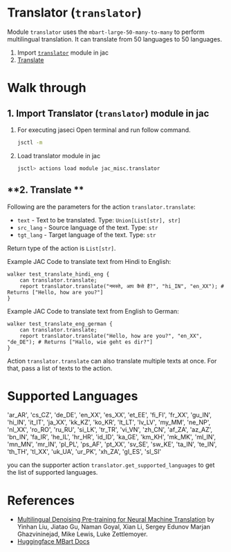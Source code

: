 # **Translator (`translator`)**

Module `translator` uses the `mbart-large-50-many-to-many` to perform multilingual translation. It can translate from 50 languages to 50 languages.

1. Import [`translator`](#1-import-translator-module-in-jac) module in jac
2. [Translate](#2-translate)

# **Walk through**

## **1. Import Translator (`translator`) module in jac**
1. For executing jaseci Open terminal and run follow command.
    ```bash
    jsctl -m
    ```
2.  Load translator module in jac
    ```bash
    jsctl> actions load module jac_misc.translator
    ```


## **2. Translate **

Following are the parameters for the action `translator.translate`:
* `text` - Text to be translated. Type: `Union[List[str], str]`
* `src_lang` - Source language of the text. Type: `str`
* `tgt_lang` - Target language of the text. Type: `str`

Return type of the action is `List[str]`.

Example JAC Code to translate text from Hindi to English:
```jac
walker test_translate_hindi_eng {
    can translator.translate;
    report translator.translate("नमस्ते, आप कैसे हैं?", "hi_IN", "en_XX"); # Returns ["Hello, how are you?"]
}
```
Example JAC Code to translate text from English to German:
```jac
walker test_translate_eng_german {
    can translator.translate;
    report translator.translate("Hello, how are you?", "en_XX", "de_DE"); # Returns ["Hallo, wie geht es dir?"]
}
```

Action `translator.translate` can also translate multiple texts at once. For that, pass a list of texts to the action.
# **Supported Languages**

'ar_AR', 'cs_CZ', 'de_DE', 'en_XX', 'es_XX', 'et_EE', 'fi_FI', 'fr_XX', 'gu_IN', 'hi_IN', 'it_IT', 'ja_XX',
'kk_KZ', 'ko_KR', 'lt_LT', 'lv_LV', 'my_MM', 'ne_NP', 'nl_XX', 'ro_RO', 'ru_RU', 'si_LK', 'tr_TR', 'vi_VN',
'zh_CN', 'af_ZA', 'az_AZ', 'bn_IN', 'fa_IR', 'he_IL', 'hr_HR', 'id_ID', 'ka_GE', 'km_KH', 'mk_MK', 'ml_IN',
'mn_MN', 'mr_IN', 'pl_PL', 'ps_AF', 'pt_XX', 'sv_SE', 'sw_KE', 'ta_IN', 'te_IN', 'th_TH', 'tl_XX', 'uk_UA',
'ur_PK', 'xh_ZA', 'gl_ES', 'sl_SI'

you can the supporter action `translator.get_supported_languages` to get the list of supported languages.

# **References**
* [Multilingual Denoising Pre-training for Neural Machine Translation](https://arxiv.org/abs/2001.08210) by Yinhan Liu, Jiatao Gu, Naman Goyal, Xian Li, Sergey Edunov Marjan Ghazvininejad, Mike Lewis, Luke Zettlemoyer.
* [Huggingface MBart Docs](https://huggingface.co/transformers/model_doc/mbart.html)